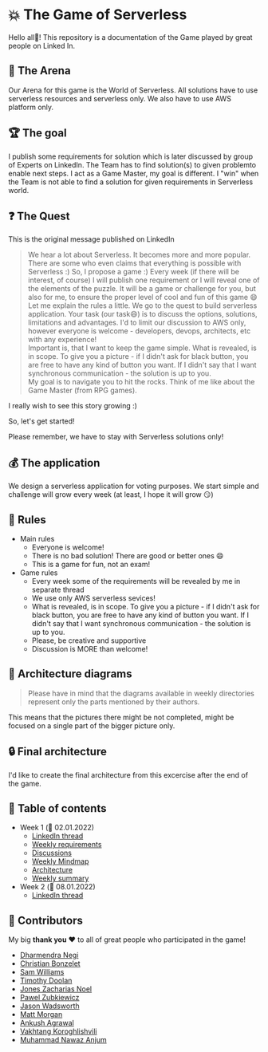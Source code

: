 # :boom: The Game of Serverless

Hello all:wave:! This repository is a documentation of the Game played by great people on Linked In.

## :circus_tent: The Arena

Our Arena for this game is the World of Serverless. All solutions have to use serverless resources and serverless only. We also have to use AWS platform only.

## :trophy: The goal

I publish some requirements for solution which is later discussed by group of Experts on LinkedIn. The Team has to find solution(s) to given problemto enable next steps. I act as a Game Master, my goal is different. I "win" when the Team is not able to find a solution for given requirements in Serverless world.

## :question: The Quest

This is the original message published on LinkedIn

>We hear a lot about Serverless. It becomes more and more popular. There are some who even claims that everything is possible with Serverless :) So, I propose a game :) Every week (if there will be interest, of course) I will publish one requirement or I will reveal one of the elements of the puzzle. It will be a game or challenge for you, but also for me, to ensure the proper level of cool and fun of this game :smile:  
Let me explain the rules a little. We go to the quest to build serverless application. Your task (our task:smile:) is to discuss the options, solutions, limitations and advantages. I'd to limit our discussion to AWS only, however everyone is welcome - developers, devops, architects, etc with any experience!  
Important is, that I want to keep the game simple. What is revealed, is in scope. To give you a picture - if I didn't ask for black button, you are free to have any kind of button you want. If I didn't say that I want synchronous communication - the solution is up to you.  
My goal is to navigate you to hit the rocks. Think of me like about the Game Master (from RPG games).

I really wish to see this story growing :)

So, let's get started!

Please remember, we have to stay with Serverless solutions only!

## :moneybag: The application

We design a serverless application for voting purposes. We start simple and challenge will grow every week (at least, I hope it will grow :smirk:)

## :scroll: Rules

* Main rules
  * Everyone is welcome!
  * There is no bad solution! There are good or better ones :smile:
  * This is a game for fun, not an exam!
* Game rules
  * Every week some of the requirements will be revealed by me in separate thread
  * We use only AWS serverless sevices!
  * What is revealed, is in scope. To give you a picture - if I didn't ask for black button, you are free to have any kind of button you want. If I didn't say that I want synchronous communication - the solution is up to you.
  * Please, be creative and supportive
  * Discussion is MORE than welcome!

## :triangular_ruler: Architecture diagrams

> Please have in mind that the diagrams available in weekly directories represent only the parts mentioned by their authors.

This means that the pictures there might be not completed, might be focused on a single part of the bigger picture only.

## :lock: Final architecture

I'd like to create the final architecture from this excercise after the end of the game.

## :notebook_with_decorative_cover: Table of contents

* Week 1 (:date: 02.01.2022)
  * [LinkedIn thread](week01/README.md#thread)
  * [Weekly requirements](week01/README.md#requirements)
  * [Discussions](week01/README.md#discussions)
  * [Weekly Mindmap](week01/assets/week1-map.png)
  * [Architecture](week01/README.md#architecture)
  * [Weekly summary](week01/README.md#statistics)
* Week 2 (:date: 08.01.2022)
  * [LinkedIn thread](week02/README.md#thread)

## :pray: Contributors

My big **thank you** :heart: to all of great people who participated in the game!

* [Dharmendra Negi](https://www.linkedin.com/in/dharmendra-negi/)
* [Christian Bonzelet](https://www.linkedin.com/in/christian-bonzelet/)
* [Sam Williams](https://www.linkedin.com/in/sam-complete-coding/)
* [Timothy Doolan](https://www.linkedin.com/in/ACoAABjSM6cBgiZpfC7TZLTXr2tc_sXG_Tq8i2g)
* [Jones Zacharias Noel](https://www.linkedin.com/in/jones-zachariah-noel-n/)
* [Pawel Zubkiewicz](https://www.linkedin.com/in/ACoAAACZMKoBHmBOS0ksa1PtgHxMfyjP1yeOQLk)
* [Jason Wadsworth](https://www.linkedin.com/in/ACoAAADEq98BpohUhakWXxGp2dyU-NE9Dp3VfgY)
* [Matt Morgan](https://www.linkedin.com/in/ACoAAABAC-gBZV7I527cX2-geu5BXgr1qG768m8)
* [Ankush Agrawal](https://www.linkedin.com/in/ACoAACBTz04B_uCDEj8yqGPjXPn2MHHNRrW3D8w)
* [Vakhtang Koroghlishvili](https://www.linkedin.com/in/ACoAAA1smg0B8hYL0ebmFhHPCJipWc06yG06_Xk)
* [Muhammad Nawaz Anjum](https://www.linkedin.com/in/ACoAAANom3AB7iN_YPN-BBYYOSzVETdC84ftcSE)
